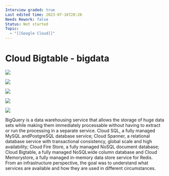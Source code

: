 ```yaml
---
Interview graded: true
Last edited time: 2023-07-16T20:26
Needs Rework: false
Status: Not started
Topic:
  - "[[Google Cloud]]"
---
```

# Cloud Bigtable - bigdata

[![](https://lh4.googleusercontent.com/3Inpdpe05xrAwwkIbcUUnFdhKcMFfzxqhUAkMknSZrQ7Mvh88j6oq1t2DNi5s1tL94xS0rUcvKfRGsucaF3IMIVyN3-oqzd-gasPrqeoFJOsTFQCQ22LiF3_Ckz8tg3IPjnb9jX8DLieGR2p-pF7XzG0GFvoMd0qbMJIyoaASpf45G1_dxWR8Bvub9-_xA)](https://lh4.googleusercontent.com/3Inpdpe05xrAwwkIbcUUnFdhKcMFfzxqhUAkMknSZrQ7Mvh88j6oq1t2DNi5s1tL94xS0rUcvKfRGsucaF3IMIVyN3-oqzd-gasPrqeoFJOsTFQCQ22LiF3_Ckz8tg3IPjnb9jX8DLieGR2p-pF7XzG0GFvoMd0qbMJIyoaASpf45G1_dxWR8Bvub9-_xA)

[![](https://lh5.googleusercontent.com/iuouWZZDiWXEPy69qU4fl-_PbfzDTqNY3PuKpn7jQTRX7_FBQA36XlsuepeH__WjZqQr263RCVJn8ei66CJGfBuTZbiQAEKKzrIrbIHT3sYC0-P4YWx3umrMLEf_bMx_HJgM6KreS9L-agxvvBkNyERXiAwFiLcKz8RQm4ppG7F-XGPmX0QDckSxuuiYeA)](https://lh5.googleusercontent.com/iuouWZZDiWXEPy69qU4fl-_PbfzDTqNY3PuKpn7jQTRX7_FBQA36XlsuepeH__WjZqQr263RCVJn8ei66CJGfBuTZbiQAEKKzrIrbIHT3sYC0-P4YWx3umrMLEf_bMx_HJgM6KreS9L-agxvvBkNyERXiAwFiLcKz8RQm4ppG7F-XGPmX0QDckSxuuiYeA)

[![](https://lh6.googleusercontent.com/QZBW_q5b9r3BUOhGNp38YbKchpWtHt6YPi1x9uMWq27eUTnpbybIj8zlHRUYp_WWRk1nKlmnKzF9RkkWaw8prk4Xs7Zmd9DG5qnFlpAgmEffx6dWJIeu1TOzXbJNlzg56OgoA2lPt2DystxyLspURLarSV4JdlNMD5EVoiGvTwH9_H8-A_ZLJpqOrIAwBA)](https://lh6.googleusercontent.com/QZBW_q5b9r3BUOhGNp38YbKchpWtHt6YPi1x9uMWq27eUTnpbybIj8zlHRUYp_WWRk1nKlmnKzF9RkkWaw8prk4Xs7Zmd9DG5qnFlpAgmEffx6dWJIeu1TOzXbJNlzg56OgoA2lPt2DystxyLspURLarSV4JdlNMD5EVoiGvTwH9_H8-A_ZLJpqOrIAwBA)

[![](https://lh6.googleusercontent.com/V9O1tSCr34kAK0OHcoTOLoy6t82u44bStndM2Bvw8fqkbh3iAs7-RKSF7ac6XP8qpF-9QIcX1WP-idS4jN67m4ZBXyQIdbx_FEmCCxULqodDKbXnR8sos3DVjhfz9l358s4XwTZHUXP65TY38fp0NHQZ5MWaKaS2nERm9qbD4jOuXhxbIPeqZANNEotNBA)](https://lh6.googleusercontent.com/V9O1tSCr34kAK0OHcoTOLoy6t82u44bStndM2Bvw8fqkbh3iAs7-RKSF7ac6XP8qpF-9QIcX1WP-idS4jN67m4ZBXyQIdbx_FEmCCxULqodDKbXnR8sos3DVjhfz9l358s4XwTZHUXP65TY38fp0NHQZ5MWaKaS2nERm9qbD4jOuXhxbIPeqZANNEotNBA)

[![](https://lh4.googleusercontent.com/9w756lbkyWSq_54oXVOuyk0x6mmSCwD1lU0etBwhH-0IM_1RZBbN0pBkRpio6JH1JpyhcHK5atqo8ZvaPENhfQAxrV75Doon8KmI_X3SgprR88NMo5HnJLhzt91V4RfZGCsG0JjqlROrH6tp__TnCM_V3QRfuL9ftSBa_2LWb8mm_u94xULNXJNJVMcxzQ)](https://lh4.googleusercontent.com/9w756lbkyWSq_54oXVOuyk0x6mmSCwD1lU0etBwhH-0IM_1RZBbN0pBkRpio6JH1JpyhcHK5atqo8ZvaPENhfQAxrV75Doon8KmI_X3SgprR88NMo5HnJLhzt91V4RfZGCsG0JjqlROrH6tp__TnCM_V3QRfuL9ftSBa_2LWb8mm_u94xULNXJNJVMcxzQ)

BigQuery is a data warehousing service that allows the storage of huge data sets while making them immediately processable without having to extract or run the processing in a separate service. Cloud SQL, a fully managed MySQL andPostgreSQL database service; Cloud Spanner, a relational database service with transactional consistency, global scale and high availability; Cloud Fire Store, a fully managed NoSQL document database; Cloud Bigtable, a fully managed NoSQLwide column database and Cloud Memorystore, a fully managed in-memory data store service for Redis. From an infrastructure perspective, the goal was to understand what services are available and how they are used in different circumstances.